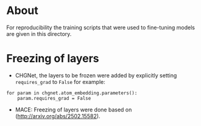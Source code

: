 # About
For reproducibility the training scripts that were used to fine-tuning models are given in this directory.

# Freezing of layers
- CHGNet, the layers to be frozen were added by explicitly setting `requires_grad` to `False` for example:
```
for param in chgnet.atom_embedding.parameters():
    param.requires_grad = False
```
- MACE: Freezing of layers were done based on (http://arxiv.org/abs/2502.15582).

 
